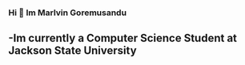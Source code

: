 ### Hi 👋 Im Marlvin Goremusandu

-Im currently a Computer Science Student at Jackson State University
-
